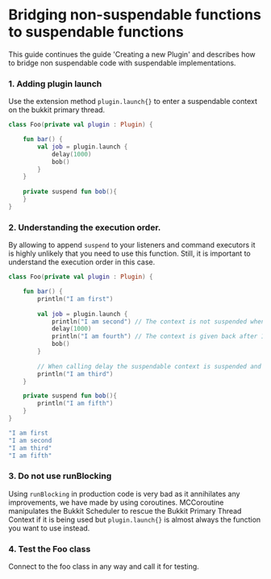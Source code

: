 # Bridging non-suspendable functions to suspendable functions

This guide continues the guide 'Creating a new Plugin' and describes how to bridge non suspendable code with suspendable implementations.

### 1. Adding plugin launch

Use the extension method ``plugin.launch{}`` to enter a suspendable context on the bukkit primary thread.

````kotlin
class Foo(private val plugin : Plugin) {

    fun bar() {
        val job = plugin.launch {
            delay(1000)
            bob()
        }
    }
    
    private suspend fun bob(){
    }
}
````

### 2. Understanding the execution order.

By allowing to append ``suspend`` to your listeners and command executors it is highly unlikely that you need to use this function. 
Still, it is important to understand the execution order in this case.

````kotlin
class Foo(private val plugin : Plugin) {

    fun bar() {
        println("I am first")
        
        val job = plugin.launch {
            println("I am second") // The context is not suspended when switched to the same suspendable context.
            delay(1000)
            println("I am fourth") // The context is given back after 1000 milliseconds and continuous here.
            bob()
        }
        
        // When calling delay the suspendable context is suspended and the original context immediately continuous here.
        println("I am third")
    }

    private suspend fun bob(){
        println("I am fifth")
    }
}
````

````kotlin
"I am first
"I am second
"I am third"
"I am fifth"
````

### 3. Do not use runBlocking

Using ``runBlocking`` in production code is very bad as it annihilates any improvements, we have made by using coroutines. 
MCCoroutine manipulates the Bukkit Scheduler to rescue the Bukkit Primary Thread Context if it is being used but ``plugin.launch{}``
is almost always the function you want to use instead.

### 4. Test the Foo class

Connect to the foo class in any way and call it for testing.
